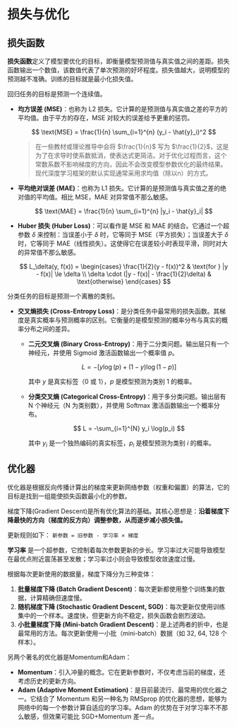 # 损失与优化

## 损失函数

**损失函数**定义了模型要优化的目标，即衡量模型预测值与真实值之间的差距。损失函数输出一个数值，该数值代表了单次预测的好坏程度。损失值越大，说明模型的预测越不准确。训练的目标就是最小化损失值。

回归任务的目标是预测一个连续值。

- **均方误差 (MSE)**：也称为 L2 损失。它计算的是预测值与真实值之差的平方的平均值。由于平方的存在，MSE 对较大的误差给予更重的惩罚。

    $$ \text{MSE} = \frac{1}{n} \sum_{i=1}^{n} (y_i - \hat{y}_i)^2 $$

    > 在一些教材或理论推导中会将 $\frac{1}{n}$ 写为 $\frac{1}{2}$，这是为了在求导时使系数抵消，使表达式更简洁。对于优化过程而言，这个常数系数不影响梯度的方向，因此不会改变模型参数优化的最终结果。现代深度学习框架的默认实现通常采用求均值（除以n）的方式。

- **平均绝对误差 (MAE)**：也称为 L1 损失。它计算的是预测值与真实值之差的绝对值的平均值。相比 MSE，MAE 对异常值不那么敏感。

    $$ \text{MAE} = \frac{1}{n} \sum_{i=1}^{n} |y_i - \hat{y}_i| $$

- **Huber 损失 (Huber Loss)**：可以看作是 MSE 和 MAE 的结合。它通过一个超参数 $\delta$ 来控制：当误差小于 $\delta$ 时，它等同于 MSE（平方损失）；当误差大于 $\delta$ 时，它等同于 MAE（线性损失）。这使得它在误差较小时表现平滑，同时对大的异常值不那么敏感。

    $$
    L_\delta(y, f(x)) =
    \begin{cases}
    \frac{1}{2}(y - f(x))^2 & \text{for } |y - f(x)| \le \delta \\
    \delta \cdot (|y - f(x)| - \frac{1}{2}\delta) & \text{otherwise}
    \end{cases}
    $$

分类任务的目标是预测一个离散的类别。

- **交叉熵损失 (Cross-Entropy Loss)**：是分类任务中最常用的损失函数。其梯度是真实概率与预测概率的区别。它衡量的是模型预测的概率分布与真实的概率分布之间的差异。

    - **二元交叉熵 (Binary Cross-Entropy)**：用于二分类问题。输出层只有一个神经元，并使用 Sigmoid 激活函数输出一个概率值 $p$。

        $$ L = -[y \log(p) + (1-y) \log(1-p)] $$

        其中 $y$ 是真实标签（0 或 1），$p$ 是模型预测为类别 1 的概率。

    - **分类交叉熵 (Categorical Cross-Entropy)**：用于多分类问题。输出层有 N 个神经元（N 为类别数），并使用 Softmax 激活函数输出一个概率分布。

        $$ L = -\sum_{i=1}^{N} y_i \log(p_i) $$

        其中 $y_i$ 是一个独热编码的真实标签，$p_i$ 是模型预测为类别 $i$ 的概率。

## 优化器

优化器是根据反向传播计算出的梯度来更新网络参数（权重和偏置）的算法，它的目标是找到一组能使损失函数最小化的参数。

梯度下降(Gradient Descent)是所有优化算法的基础。其核心思想是：**沿着梯度下降最快的方向（梯度的反方向）调整参数，从而逐步减小损失值。**

更新规则如下：
`新参数 = 旧参数 - 学习率 × 梯度`

**学习率** 是一个超参数，它控制着每次参数更新的步长。学习率过大可能导致模型在最优点附近震荡甚至发散；学习率过小则会导致模型收敛速度过慢。

根据每次更新使用的数据量，梯度下降分为三种变体：

1.  **批量梯度下降 (Batch Gradient Descent)**：每次更新都使用整个训练集的数据，计算精确但速度慢。
2.  **随机梯度下降 (Stochastic Gradient Descent, SGD)**：每次更新仅使用训练集中的一个样本。速度快，但更新方向不稳定，损失函数会剧烈波动。
3.  **小批量梯度下降 (Mini-batch Gradient Descent)**：是上述两者的折中，也是最常用的方法。每次更新使用一小批（mini-batch）数据（如 32, 64, 128 个样本）。

另两个著名的优化器是Momentum和Adam：

- **Momentum**：引入冲量的概念。它在更新参数时，不仅考虑当前的梯度，还考虑历史的更新方向。
- **Adam (Adaptive Moment Estimation)**：是目前最流行、最常用的优化器之一。它结合了 Momentum 和另一种名为 RMSprop 的优化器的思想，能够为网络中的每一个参数计算自适应的学习率。Adam 的优势在于对学习率不不那么敏感，但效果可能比 SGD+Momentum 差一点。
